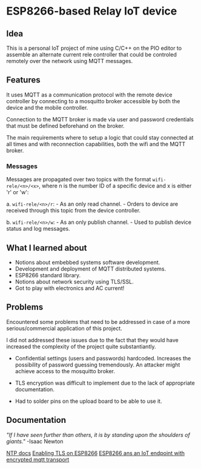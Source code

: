 # ESP8266-based Relay IoT device 

## Idea 

This is a personal IoT project of mine using C/C++ on the PIO editor to assemble an alternate current rele controller that could be controled remotely over the network using MQTT messages.

## Features

It uses MQTT as a communication protocol with the remote device controller by connecting to a mosquitto broker accessible by both the device and the mobile controller. 

Connection to the MQTT broker is made via user and password credentials that must be defined beforehand on the broker. 

The main requirements where to setup a logic that could stay connected at all times and with reconnection capabilities, both the wifi and the MQTT broker.

### Messages

Messages are propagated over two topics with the format ```wifi-rele/<n>/<x>```, where n is the number ID of a specific device and x is either 'r' or 'w': 

a. ```wifi-rele/<n>/r```: 
    - As an only read channel. 
    - Orders to device are received through this topic from the device controller. 

b. ```wifi-rele/<n>/w```:
    - As an only publish channel.
    - Used to publish device status and log messages. 

## What I learned about

- Notions about embebbed systems software development. 
- Development and deployment of MQTT distributed systems.  
- ESP8266 standard library. 
- Notions about network security using TLS/SSL.  
- Got to play with electronics and AC current!

## Problems 
Encountered some problems that need to be addressed in case of a more serious/commercial application of this project. 

I did not addressed these issues due to the fact that they would have increased the complexity of the project quite substantiantly.

- Confidential settings (users and passwords) hardcoded. Increases the possibility of password guessing tremendously. An attacker might achieve access to the mosquitto broker. 
    
- TLS encryption was difficult to implement due to the lack of appropriate documentation. 

- Had to solder pins on the upload board to be able to use it. 

## Documentation 

*"If I have seen further than others, it is by standing upon the shoulders of giants."* -Isaac Newton

[NTP docs](https://lastminuteengineers.com/esp8266-ntp-server-date-time-tutorial/)
[Enabling TLS on ESP8266](https://raphberube.com/blog/2019/02/18/Making-the-ESP8266-work-with-AWS-IoT.html)
[ESP8266 ans an IoT endpoint with encrypted mqtt transport](https://blog.thewalr.us/2019/03/27/using-esp8266-as-an-iot-endpoint-with-encrypted-mqtt-transport/)